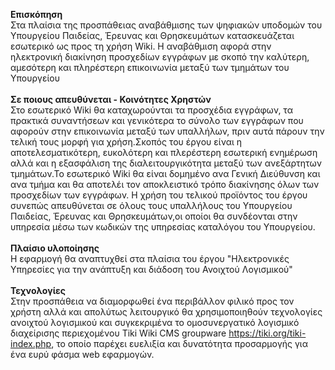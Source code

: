 **Επισκόπηση**
<br>
Στα πλαίσια της προσπάθειας αναβάθμισης των ψηφιακών υποδομών του Υπουργείου Παιδείας, Έρευνας και Θρησκευμάτων κατασκευάζεται εσωτερικό ως προς τη χρήση Wiki. Η αναβάθμιση αφορά στην ηλεκτρονική διακίνηση προσχεδίων εγγράφων με σκοπό την καλύτερη, αμεσότερη και πληρέστερη επικοινωνία μεταξύ των τμημάτων του Υπουργείου
<br>
<br>
**Σε ποιους απευθύνεται - Κοινότητες Χρηστών**
<br>
Στο εσωτερικό Wiki θα καταχωρούνται τα προσχέδια εγγράφων, τα πρακτικά συναντήσεων και γενικότερα το σύνολο των εγγράφων που αφορούν στην επικοινωνία μεταξύ των υπαλλήλων, πριν αυτά πάρουν την τελική τους μορφή για χρήση.Σκοπός του έργου είναι η αποτελεσματικότερη, ευκολότερη και πλερέστερη εσωτερική ενημέρωση αλλά και η εξασφάλιση  της διαλειτουργικότητα μεταξύ των ανεξάρτητων τμημάτων.Το εσωτερικό Wiki θα είναι δομημένο ανα Γενική Διεύθυνση και ανα τμήμα και θα αποτελέι τον αποκλειστικό τρόπο διακίνησης όλων των προσχεδίων των εγγράφων. Η χρήση του τελικού προϊόντος του έργου συνεπώς απευθύνεται σε όλους τους υπαλλήλους του Υπουργείου Παιδείας, Έρευνας και Θρησκευμάτων,οι οποίοι θα συνδέονται στην υπηρεσία μέσω των κωδικών της υπηρεσίας καταλόγου του Υπουργείου.
<br>
<br>
**Πλαίσιο υλοποίησης**
<br>
Η εφαρμογή θα αναπτυχθεί στα πλαίσια του έργου "Ηλεκτρονικές Υπηρεσίες για την ανάπτυξη και διάδοση του Ανοιχτού Λογισμικού"
<br>
<br>
**Τεχνολογίες**
<br>
Στην προσπάθεια να διαμορφωθεί ένα περιβάλλον φιλικό προς τον χρήστη αλλά και απολύτως λειτουργικό θα χρησιμοποιηθούν τεχνολογίες ανοιχτού λογισμικού και συγκεκριμένα το ομοσυνεργατικό λογισμικό διαχείρισης περιεχομένου Tiki Wiki CMS groupware https://tiki.org/tiki-index.php, το οποίο παρέχει ευελιξία και δυνατότητα προσαρμογής για ένα ευρύ φάσμα web εφαρμογών.
<br>

